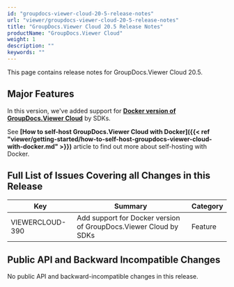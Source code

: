 ```yaml
---
id: "groupdocs-viewer-cloud-20-5-release-notes"
url: "viewer/groupdocs-viewer-cloud-20-5-release-notes"
title: "GroupDocs.Viewer Cloud 20.5 Release Notes"
productName: "GroupDocs.Viewer Cloud"
weight: 1
description: ""
keywords: ""
---
```


This page contains release notes for GroupDocs.Viewer Cloud 20.5.

## Major Features ##

In this version, we've added support for **[Docker version of GroupDocs.Viewer Cloud](https://hub.docker.com/r/groupdocs/viewer-cloud)** by SDKs.

See **[How to self-host GroupDocs.Viewer Cloud with Docker]({{< ref "viewer/getting-started/how-to-self-host-groupdocs-viewer-cloud-with-docker.md" >}})** article to find out more about self-hosting with Docker.

## Full List of Issues Covering all Changes in this Release ##

|Key|Summary|Category
|---|---|---
|VIEWERCLOUD-390|Add support for Docker version of GroupDocs.Viewer Cloud by SDKs|Feature

## Public API and Backward Incompatible Changes ##

No public API and backward-incompatible changes in this release.
